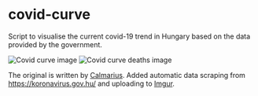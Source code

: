 # covid-curve
Script to visualise the current covid-19 trend in Hungary based on the data provided by the government.

![Covid curve image](https://i.imgur.com/FpsxarZ.png)
![Covid curve deaths image](https://i.imgur.com/nEJCole.png)

The original is written by [Calmarius](https://github.com/Calmarius). Added automatic data scraping from https://koronavirus.gov.hu/ and uploading to [Imgur](https://imgur.com/).
